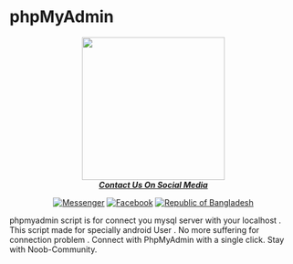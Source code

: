 # phpMyAdmin
<div align="center">
  <a href="https://www.facebook.com/Noob.Hacker71/">
    <img width="250" heigth="250" src="https://f.top4top.io/p_230998s1d0.png">
</div>
<div align="center">
<b><i>Contact Us On Social Media </i></b>

<a href="https://m.me/ntahsan.nayem"><img title="Messenger" src="https://img.shields.io/badge/Chat-Messenger-blue?style=flat&logo=messenger"></a>
<a href="https://fb.com/Noob.Hackrr71"><img title="Facebook" src="https://img.shields.io/badge/View-Facebook-blue?style=flat&logo=Facebook"></a>
<a href="https://github.com/Noob-Hacker71"><img title="Republic of Bangladesh" src="https://img.shields.io/badge/REPUBLIC%20OF-BANGLADESH-green?colorA=%23ff0000&colorB=%23017e40&style=flat"></a>
</div>
phpmyadmin script is for connect you mysql server with your localhost . This script made for specially android User . No more suffering for connection problem . Connect with PhpMyAdmin with a single click. Stay with Noob-Community.

